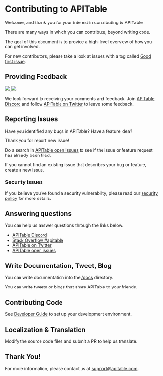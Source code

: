 # Contributing to APITable

Welcome, and thank you for your interest in contributing to APITable!

There are many ways in which you can contribute, beyond writing code. 

The goal of this document is to provide a high-level overview of how you can get involved.

For new contributors, please take a look at issues with a tag called [Good first issue](https://github.com/apitable/apitable/issues?q=is%3Aopen+is%3Aissue+label%3A%22good+first+issue%22).

## Providing Feedback

<div>
    <!-- Discord -->
    <a target="_blank" href="https://discord.gg/TwNb9nfdBU">
        <img src="https://img.shields.io/discord/1016320471010115666?label=discord&logo=discord&style=social" />
    </a>
    <!-- Twitter -->
    <a target="_blank" href="https://twitter.com/apitable_com">
        <img src="https://img.shields.io/twitter/follow/apitable_com?label=Twitter&style=social" />
    </a>
</div>

We look forward to receiving your comments and feedback.
Join [APITable Discord](https://discord.gg/TwNb9nfdBU) and follow [APITable on Twitter](https://twitter.com/apitable_com) to leave some feedback.



## Reporting Issues

Have you identified any bugs in APITable?
Have a feature idea?

Thank you for report new issue!

Do a search in [APITable open issues](https://github.com/apitable/apitable/issues) to see if the issue or feature request has already been filed.

If you cannot find an existing issue that describes your bug or feature, create a new issue.



### Security issues
If you believe you've found a security vulnerability, please read our [security policy](./SECURITY.md) for more details.


## Answering questions

You can help us answer questions through the links below.

- [APITable Discord](https://discord.gg/TwNb9nfdBU)
- [Stack Overflow #apitable](https://stackoverflow.com/questions/tagged/apitable)
- [APITable on Twitter](https://twitter.com/apitable_com)
- [APITable open issues](https://github.com/apitable/apitable/issues)

## Write Documentation, Tweet, Blog

You can write documentation into the [/docs](./docs) directory.

You can write tweets or blogs that share APITable to your friends.


## Contributing Code

See [Developer Guide](./docs/contribute/developer-guide.md) to set up your development environment.


## Localization & Translation 

Modify the source code files and submit a PR to help us translate.


## Thank You!

For more information, please contact us at <support@apitable.com>. 

